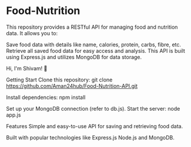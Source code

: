 # Food-Nutrition

This repository provides a RESTful API for managing food and nutrition data. It allows you to:

Save food data with details like name, calories, protein, carbs, fibre, etc. Retrieve all saved food data for easy access and analysis. This API is built using Express.js and utilizes MongoDB for data storage.

Hi, I'm Shivam! 👋

Getting Start
Clone this repository: git clone https://github.com/Aman24hub/Food-Nutrition-API.git

Install dependencies: npm install

Set up your MongoDB connection (refer to db.js). Start the server: node app.js

Features
Simple and easy-to-use API for saving and retrieving food data.

Built with popular technologies like Express.js Node.js and MongoDB.
